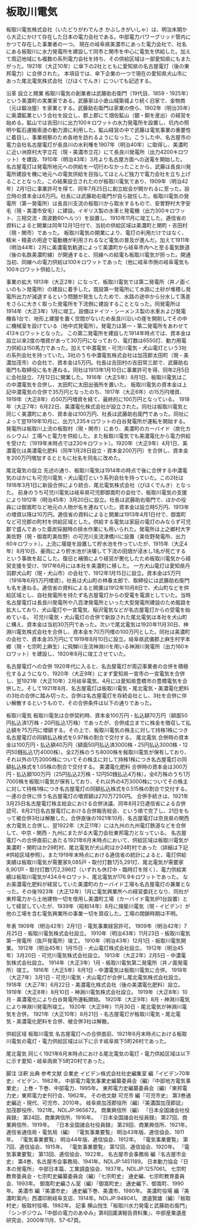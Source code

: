 # 板取川電気

板取川電気株式会社（いたどりがわでんき かぶしきがいしゃ）は、明治末期から大正にかけて存在した日本の電力会社である。中部電力パワーグリッド管内にかつて存在した事業者の一つ。
現在の岐阜県美濃市にあった電力会社で、社名にある板取川に水力発電所を建設して同市と関市を中心に電気を供給した。加えて周辺地域にも複数の系列電力会社を持ち、その供給区域は一部愛知県にもまたがった。1921年（大正10年）に傘下の2社とともに愛知県の名古屋電灯（後の東邦電力）に合併された。
本項目では、傘下企業の一つで現在の愛知県犬山市にあった尾北電気株式会社（びほくでんき）についても記述する。

沿革
設立と開業
板取川電気の創業者は武藤助右衛門（19代目、1859 - 1925年）という美濃町の実業家である。武藤家は小倉山城築城より続く旧家で、金物商（元は鍛冶屋）を家業とする。武藤助右衛門は家業の傍ら、1902年（明治35年）に奥濃鉱業という会社を設立し、郡上郡にて畑佐鉱山（銀・銅を産出）の経営を始める。鉱山では吉田川に出力100キロワットの水力発電所を設置し、坑内の照明や鉱石運搬索道の動力源に利用した。鉱山経営の中で武藤は電気事業の重要性に着目し、事業視察のため各地を訪れるようになった。こうした中、名古屋市の電力会社名古屋電灯が長良川の水利権を1907年（明治40年）に取得し、美濃町に近い洲原村大字立花（現・美濃市立花）にて長良川発電所（出力4200キロワット）を建設、1910年（明治43年）3月より名古屋方面への送電を開始した。
名古屋電灯は発電所地元への供給を一切行わなかったことから、武藤は長良川発電所建設を機に地元への電気供給を目指してほとんど独力で電力会社を立ち上げることとなった。この結果設立されたのが板取川電気であり、1909年（明治42年）2月1日に事業許可を得て、同年7月25日に創立総会が開かれるに至った。設立時の資本金は6万円。社長には武藤助右衛門が自ら就任した。板取川電気の発電所（第一発電所）は長良川支流の板取川から取水するもので、安曽野村大字安毛（現・美濃市安毛）に建設。イギリス製の水車と発電機（出力300キロワット、三相交流・周波数60ヘルツ）を設置し、1910年11月に竣工した。逓信省の資料によると開業は同年12月1日付で、当初の供給区域は美濃町と関町・吉田村（現・関市）であった。
板取川電気の開業により、電灯の利用だけではなく、精米・精麦の用途で電動機が利用されるなど電気の普及が進んだ。加えて1911年（明治44年）2月に美濃電気軌道によって美濃町から岐阜市内へと至る電気鉄道（後の名鉄美濃町線）が開通すると、同線への給電も板取川電気が担った。開通当初、同線への電力供給は100キロワットであった（他に岐阜市側の岐阜電気も100キロワット供給した）。

事業の拡大
1913年（大正2年）になって、板取川電気では第二発電所（井ノ面＜いのも＞発電所）の建設に着手した。既設第一発電所にて水路に土砂が堆積し発電所出力が減退するという問題が発生したためで、水路の途中から分水して落差をさらに大きく取った発電所を下流側に建設することとなった。同発電所は1914年（大正3年）1月に竣工。設備はドイツ・シーメンス製の水車および発電機各1台で、地形上建屋を置く空間がないため長良川沿いの崖を開削してその中に機械室を設けている（地中式発電所）。発電力は第一・第二発電所をあわせて413キロワットとなった。
この第二発電所を建設した1914年時点では、資本金は設立以来2度の増資があって30万円になっており、電灯数は6550灯、動力用電力供給は150馬力であった。加えて中濃電気・可児川電気・犬山電灯という3社の系列会社を持っていた。3社のうち中濃電気株式会社は加茂郡太田町（現・美濃加茂市）の会社で、資本金は5万円。社長は吉田村の吉田常三郎で、武藤助右衛門も取締役に名を連ねる。同社は1913年1月10日に事業許可を得、同年2月5日に会社設立、7月12日に開業した。1916年（大正5年）8月1日、板取川電気はこの中濃電気を合併し、太田町に太田出張所を置いた。
板取川電気の資本金は上記中濃電気の合併で35万円となったのち、1917年（大正6年）の15万円増資、1919年（大正8年）の50万円増資を経て、最終的に100万円となっている。
1918年（大正7年）6月22日、美濃電化株式会社が設立された。同社は板取川電気と同じく美濃町にあり、資本金は100万円、社長は武藤助右衛門であった。同社によって翌1919年10月に、出力1,235キロワットの白谷発電所が運転を開始する。発電所は板取川上流の板取村（現・関市）にあり、美濃町のカーバイド（炭化カルシウム）工場へと電力を供給した。また板取川電気でも美濃電化から電力供給を受けた（1919年末時点では230キロワット）。1920年（大正9年）4月1日、美濃電化は美濃電化肥料（同年1月28日設立・資本金200万円）を合併し、資本金を200万円増加するとともに社名を同名に改めた。

尾北電気の設立
先述の通り、板取川電気は1914年の時点で後に合併する中濃電気のほかにも可児川電気・犬山電灯という系列会社を持っていた。この2社は1918年3月1日に新設合併により統合、尾北電気株式会社（びほくでんき）となった。
前身のうち可児川電気は岐阜県可児郡御嵩町の会社で、板取川電気の支援により1912年（明治45年）3月20日に設立。社長は武藤助右衛門で、ほかの役員には御嵩町など地元の人物が名を連ねていた。資本金は設立時5万円、1913年の増資以降は10万円。逓信省の資料によると開業は1913年4月1日付で、御嵩町など可児郡の町村を供給区域とした。供給する電気は家庭の電灯のみならず可児郡で盛んであった亜炭採掘時の排水作業にも用いられた。発電所は上之郷村大字美佐野（現・御嵩町美佐野）の可児川支流津橋川に設置（美佐野発電所、出力60キロワット）。上流に堰堤を設置して貯水池を作っていたが、1915年（大正4年）8月10日、豪雨により貯水池が決壊して下流の田畑が浸水し1名が死亡するという事故を起こした。復旧と補償により経営が悪化したため板取川電気から経営支援を受け、1917年6月には本社を美濃町に移した。
一方犬山電灯は愛知県丹羽郡犬山町（現・犬山市）の会社で、1912年1月15日に設立。資本金は5万円（1916年6月5万円増資）。社長は犬山町の林春太郎で、取締役には武藤助右衛門も名を連ねる。逓信省の資料によると開業は1912年10月8日で、犬山町などを供給区域とし、自社発電所を持たず名古屋電灯からの受電を電源としていた。当時名古屋電灯は長良川発電所や八百津発電所といった大型発電所建設のため販路を拡大しており、犬山電灯や一宮電気、稲沢電気などが名古屋電灯からの受電を始めている。
可児川電気・犬山電灯の合併で新設された尾北電気は本社を犬山町に構え、資本金は当初30万円であった。次いで尾北電気は1920年11月30日、神淵川電気株式会社を合併し、資本金を70万円増の100万円とした。同社は美濃町の会社で、資本金35万円にて1919年8月10日に設立。岐阜県武儀郡上麻生村字本郷（現・七宗町上麻生）に飛騨川支流神淵川を用いる神淵川発電所（出力160キロワット）を建設し、1920年8月に竣工させていた。

名古屋電灯への合併
1920年代に入ると、名古屋電灯が周辺事業者の合併を積極化するようになり、1920年（大正9年）にまず愛知県一宮市の一宮電気を合併し、翌1921年（大正10年）2月岐阜電気、4月には愛知県豊橋市の豊橋電気を合併した。そして1921年8月、名古屋電灯は板取川電気・尾北電気・美濃電化肥料の3社の合併に踏み切った。合併は名古屋電灯を存続会社とし、3社を合併に伴い解散するというもので、その合併条件は以下の通りであった。

板取川電気
板取川電気は合併契約時、資本金100万円・払込額70万円（額面50円払込済1万株・20円払込1万株）であったが、合併成立までに株金を徴収して払込額を75万円に増額する。その上で、板取川電気の株主に対して持株1株につき名古屋電灯の同額払込株式を0.97株の割合で交付する。
尾北電気
合併時の資本金は100万円・払込額40万円（額面50円払込済3000株・25円払込3000株・12円50銭払込1万4000株）。全2万株のうち8000株を板取川電気が保有しており、それ以外の1万2000株についてその株主に対して持株1株につき名古屋電灯の同額払込株式を1.05株の割合で交付する。
美濃電化肥料
合併時の資本金は300万円・払込額100万円（25円払込2万株・12円50銭払込4万株）。全6万株のうち1万7000株を板取川電気が保有しており、それ以外の4万3000株についてその株主に対して持株1株につき名古屋電灯の同額払込株式を0.515株の割合で交付する。
一連の合併に伴う名古屋電灯の増資額は270万7250円。
合併手続きは、1921年3月25日名古屋電灯株主総会における合併決議、同年8月2日逓信省による合併認可、8月21日名古屋電灯における合併報告総会、という順で完了し、21日をもって被合併3社は解散した。合併直後の1921年10月、名古屋電灯は奈良県の関西水力電気と合併し、翌1922年（大正11年）には九州の九州電灯鉄道などを合併して、中京・関西・九州にまたがる大電力会社東邦電力となっている。
名古屋電灯への合併直前にあたる1921年6月末時点において、供給区域は板取川電気が美濃町・関町ほか29町村、尾北電気が犬山町ほか24町村であった（詳細は下記#供給区域参照）。また1919年末時点における逓信省の統計によると、電灯供給実績は板取川電気が需要家9,085戸・取付灯数1万5,291灯、尾北電気が需要家6,901戸・取付灯数1万2,396灯（いずれも休灯中・臨時灯を除く）、電力供給実績は板取川電気が434.6キロワット、尾北電気が176.9キロワットであった。
なお美濃電化肥料が経営していた美濃町のカーバイド工場も名古屋電灯の兼業となった。その後1923年（大正12年）1月に電気興業所への経営委託となり、同社が東邦電力から土地建物一切を借用し美濃町工場（カーバイド電気炉1台設置）として経営していたが、1939年（昭和14年）8月に揖斐川電気（現・イビデン）が他の工場を含む電気興業所の事業一切を買収した。工場の閉鎖時期は不明。

年表
1909年（明治42年）2月1日 - 電気事業経営許可。
1909年（明治42年）7月25日 - 板取川電気株式会社設立。
1910年（明治43年）11月23日 - 板取川電気第一発電所（抜戸発電所）竣工。
1910年（明治43年）12月1日 - 板取川電気開業。
1912年（明治45年）1月15日 - 犬山電灯株式会社設立。
1912年（明治45年）3月20日 - 可児川電気株式会社設立。
1913年（大正2年）2月5日 - 中濃電気株式会社設立。
1914年（大正3年）1月 - 板取川電気第二発電所（井ノ面発電所）竣工。
1916年（大正5年）8月1日 - 中濃電気は板取川電気に合併。
1918年（大正7年）3月1日 - 可児川電気・犬山電灯が合併し尾北電気株式会社設立。
1918年（大正7年）6月22日 - 美濃電化株式会社（後の美濃電化肥料）設立。
1919年（大正8年）8月10日 - 神淵川電気株式会社設立。
1919年（大正8年）10月 - 美濃電化により白谷発電所運転開始。
1920年（大正9年）8月 - 神淵川電気により神淵川発電所竣工。
1920年（大正9年）11月30日 - 尾北電気が神淵川電気を合併。
1921年（大正10年）8月21日 - 名古屋電灯が板取川電気・尾北電気・美濃電化肥料を合併、被合併3社は解散。

供給区域
板取川電気
名古屋電灯への合併直前、1921年6月末時点における板取川電気の電灯・電力供給区域は以下に示す岐阜県下5町26村であった。

尾北電気
同じく1921年6月末時点における尾北電気の電灯・電力供給区域は以下に示す愛知・岐阜両県下5町20村であった。

脚注
注釈
出典
参考文献
企業史
イビデン株式会社社史編集室 編『イビデン70年史』イビデン、1982年。 
中部電力電気事業史編纂委員会（編）『中部地方電気事業史』 上巻・下巻、中部電力、1995年。 
東邦電力史編纂委員会（編）『東邦電力史』東邦電力史刊行会、1962年。 
その他文献
可児市 編『可児市史』 第3巻通史編近・現代、可児市、2010年。 
岐阜県加茂郡役所（編）『美濃国加茂郡誌』加茂郡役所、1921年。NDLJP:965672。 
商業興信所（編）
『日本全国諸会社役員録』 第24回、商業興信所、1916年。 
『日本全国諸会社役員録』 第27回、商業興信所、1919年。 
『日本全国諸会社役員録』 第29回、商業興信所、1921年。 
逓信省通信局・電気局（編）
『電気事業要覧』 明治43年版、逓信協会、1911年。 
『電気事業要覧』 明治44年版、逓信協会、1912年。 
『電気事業要覧』 第7回、逓信協会、1915年。 
『電気事業要覧』 第12回、逓信協会、1920年。 
『電気事業要覧』 第13回、逓信協会、1922年。 
名古屋市会事務局 編『名古屋市会史』 第4巻、名古屋市会事務局、1941年。NDLJP:1451189。 
日本動力協会『日本の発電所』 中部日本篇、工業調査協会、1937年。NDLJP:1257061。 
七宗町教育委員会・七宗町史編纂委員会（編）『七宗町史』 通史編、七宗町教育委員会、1993年。 
御嵩町史編さん室（編）『御嵩町史』 通史編下、御嵩町、1990年。 
美濃市 編『美濃市史』 通史編下巻、美濃市、1980年。 
美濃町役場 編『美濃町案内』西濃印刷岐阜支店、1914年。NDLJP:948041。 
渡邉賢雄（編）『板取村史』板取村役場、1982年。 
記事
横山悦生「板取川水力発電と武藤助右衛門」『シンポジウム「中部の電力のあゆみ」第8回講演報告資料集』、中部産業遺産研究会、2000年11月、57-67頁。